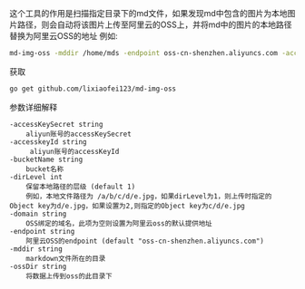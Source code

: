 这个工具的作用是扫描指定目录下的md文件，如果发现md中包含的图片为本地图片路径，则会自动将该图片上传至阿里云的OSS上，并将md中的图片的本地路径替换为阿里云OSS的地址
例如:
```bash
md-img-oss -mddir /home/mds -endpoint oss-cn-shenzhen.aliyuncs.com -accesskeyId xxxxxxx  -accessKeySecret xxxxxxx -bucketName xxxxxx
```

获取
```bash
go get github.com/lixiaofei123/md-img-oss
```

参数详细解释

```
-accessKeySecret string
    aliyun账号的accessKeySecret
-accesskeyId string
     aliyun账号的accessKeyId
-bucketName string
    bucket名称
-dirLevel int
    保留本地路径的层级 (default 1)
    例如，本地文件路径为 /a/b/c/d/e.jpg，如果dirLevel为1，则上传时指定的Object key为d/e.jpg，如果设置为2,则指定的Object key为c/d/e.jpg
-domain string
    OSS绑定的域名，此项为空则设置为阿里云oss的默认提供地址
-endpoint string
    阿里云OSS的endpoint (default "oss-cn-shenzhen.aliyuncs.com")
-mddir string
    markdown文件所在的目录
-ossDir string
    将数据上传到oss的此目录下
```

